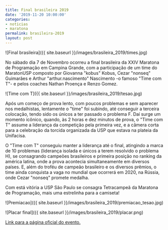 ```yaml
---
title: Final brasileira 2019
date: '2019-11-20 10:00:00'
categories:
- noticias
- maratona
permalink: brasileira-2019
layout: post
---
```


![Final brasileira]({{ site.baseurl }}/images/brasileira_2019/times.jpg)

No sábado dia 7 de Novembro ocorreu a final brasileira da XXIV Maratona de Programação em Campina Grande, com a participação de um time do MaratonUSP composto por Giovanna "kobus" Kobus, Cezar "nonseq" Guimarães e Arthur "arthur.nascimento" Nascimento -o famoso "Time com T"- e pelos coaches Nathan Proença e Renzo Gomez.

![Time com T]({{ site.baseurl }}/images/brasileira_2019/tesao.jpg)

Após um começo de prova lento, com poucos problemas e sem aparecer nos medalhistas, lentamente o "time" foi subindo, até conseguir a terceira colocação, tendo sido os únicos a ter passado o problema F. Daí surge um momento icônico, quando, às 2 horas e dez minutos de prova, o "Time com T" assume a liderança da competição pela primeira vez, e a câmera corta para a celebração da torcida organizada da USP que estava na plateia da Unifacisa.

O "Time com T" conseguiu manter a liderança até o final, atingindo a marca de 10 problemas (liderança isolada e únicos a terem resolvido o problema H), se consagrando campeões brasileiros e primeira posição no ranking da américa latina, onde a prova acontecia simultaneamente em diversos países. E, além do troféu de campeão brasileiro e os diversos prêmios, o time ainda conquista a vaga no mundial que ocorrerá em 2020, na Rússia, onde Cezar "nonseq" promete medalha.

Com está vitória a USP São Paulo se consagra Tetracampeã da Maratona de Programação, mais uma estrelinha para a camiseta!

![Premiacao]({{ site.baseurl }}/images/brasileira_2019/premiacao_tesao.jpg)

![Placar final]({{ site.baseurl }}/images/brasileira_2019/placar.png)

[Link para a página oficial do evento.](http://maratona.ime.usp.br/result19.html)